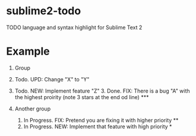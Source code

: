 sublime2-todo
=============

TODO language and syntax highlight for Sublime Text 2


Example
===

1. Group

  1. Todo. UPD: Change "X" to "Y"
  2. Todo. NEW: Implement feature "Z"
	3. Done. FIX: There is a bug "A" with the highest proirity (note 3 stars at the end od line) ***

2. Another group

	1. In Progress. FIX: Pretend you are fixing it with higher priority **
	1. In Progress. NEW: Implement that feature with high priority *
